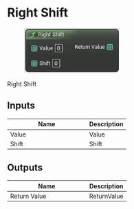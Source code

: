 # Right Shift

<div align="left" data-full-width="false">

<figure><img src="Right_Shift.png" alt=""><figcaption></figcaption></figure>

</div>

Right Shift

## Inputs

<table>
<thead><tr><th width="170">Name</th><th>Description</th></tr></thead>
<tbody>
<tr><td>Value</td><td>Value</td></tr>
<tr><td>Shift</td><td>Shift</td></tr>
</tbody>
</table>

## Outputs

<table>
<thead><tr><th width="170">Name</th><th>Description</th></tr></thead>
<tbody>
<tr><td>Return Value</td><td>ReturnValue</td></tr>
</tbody>
</table>